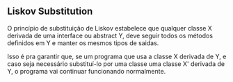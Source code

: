## Liskov Substitution 

O princípio de substituição de Liskov estabelece que qualquer classe X derivada
de uma interface ou abstract Y, deve seguir todos os métodos definidos em Y e 
manter os mesmos tipos de saidas.

Isso é pra garantir que, se um programa que usa a classe X derivada de Y, e caso
seja necessário substituí-lo por uma classe uma classe X' derivada de Y, o 
programa vai continuar funcionando normalmente.
